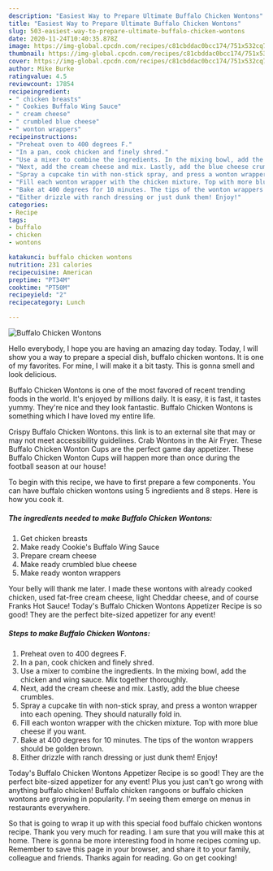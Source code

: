 ```yaml
---
description: "Easiest Way to Prepare Ultimate Buffalo Chicken Wontons"
title: "Easiest Way to Prepare Ultimate Buffalo Chicken Wontons"
slug: 503-easiest-way-to-prepare-ultimate-buffalo-chicken-wontons
date: 2020-11-24T10:40:35.878Z
image: https://img-global.cpcdn.com/recipes/c81cbddac0bcc174/751x532cq70/buffalo-chicken-wontons-recipe-main-photo.jpg
thumbnail: https://img-global.cpcdn.com/recipes/c81cbddac0bcc174/751x532cq70/buffalo-chicken-wontons-recipe-main-photo.jpg
cover: https://img-global.cpcdn.com/recipes/c81cbddac0bcc174/751x532cq70/buffalo-chicken-wontons-recipe-main-photo.jpg
author: Mike Burke
ratingvalue: 4.5
reviewcount: 17854
recipeingredient:
- " chicken breasts"
- " Cookies Buffalo Wing Sauce"
- " cream cheese"
- " crumbled blue cheese"
- " wonton wrappers"
recipeinstructions:
- "Preheat oven to 400 degrees F."
- "In a pan, cook chicken and finely shred."
- "Use a mixer to combine the ingredients. In the mixing bowl, add the chicken and wing sauce. Mix together thoroughly."
- "Next, add the cream cheese and mix. Lastly, add the blue cheese crumbles."
- "Spray a cupcake tin with non-stick spray, and press a wonton wrapper into each opening. They should naturally fold in."
- "Fill each wonton wrapper with the chicken mixture. Top with more blue cheese if you want."
- "Bake at 400 degrees for 10 minutes. The tips of the wonton wrappers should be golden brown."
- "Either drizzle with ranch dressing or just dunk them! Enjoy!"
categories:
- Recipe
tags:
- buffalo
- chicken
- wontons

katakunci: buffalo chicken wontons 
nutrition: 231 calories
recipecuisine: American
preptime: "PT34M"
cooktime: "PT50M"
recipeyield: "2"
recipecategory: Lunch

---
```



![Buffalo Chicken Wontons](https://img-global.cpcdn.com/recipes/c81cbddac0bcc174/751x532cq70/buffalo-chicken-wontons-recipe-main-photo.jpg)

Hello everybody, I hope you are having an amazing day today. Today, I will show you a way to prepare a special dish, buffalo chicken wontons. It is one of my favorites. For mine, I will make it a bit tasty. This is gonna smell and look delicious.

Buffalo Chicken Wontons is one of the most favored of recent trending foods in the world. It's enjoyed by millions daily. It is easy, it is fast, it tastes yummy. They're nice and they look fantastic. Buffalo Chicken Wontons is something which I have loved my entire life.

Crispy Buffalo Chicken Wontons. this link is to an external site that may or may not meet accessibility guidelines. Crab Wontons in the Air Fryer. These Buffalo Chicken Wonton Cups are the perfect game day appetizer. These Buffalo Chicken Wonton Cups will happen more than once during the football season at our house!


To begin with this recipe, we have to first prepare a few components. You can have buffalo chicken wontons using 5 ingredients and 8 steps. Here is how you cook it.

<!--inarticleads1-->

##### The ingredients needed to make Buffalo Chicken Wontons:

1. Get  chicken breasts
1. Make ready  Cookie&#39;s Buffalo Wing Sauce
1. Prepare  cream cheese
1. Make ready  crumbled blue cheese
1. Make ready  wonton wrappers


Your belly will thank me later. I made these wontons with already cooked chicken, used fat-free cream cheese, light Cheddar cheese, and of course Franks Hot Sauce! Today&#39;s Buffalo Chicken Wontons Appetizer Recipe is so good! They are the perfect bite-sized appetizer for any event! 

<!--inarticleads2-->

##### Steps to make Buffalo Chicken Wontons:

1. Preheat oven to 400 degrees F.
1. In a pan, cook chicken and finely shred.
1. Use a mixer to combine the ingredients. In the mixing bowl, add the chicken and wing sauce. Mix together thoroughly.
1. Next, add the cream cheese and mix. Lastly, add the blue cheese crumbles.
1. Spray a cupcake tin with non-stick spray, and press a wonton wrapper into each opening. They should naturally fold in.
1. Fill each wonton wrapper with the chicken mixture. Top with more blue cheese if you want.
1. Bake at 400 degrees for 10 minutes. The tips of the wonton wrappers should be golden brown.
1. Either drizzle with ranch dressing or just dunk them! Enjoy!


Today&#39;s Buffalo Chicken Wontons Appetizer Recipe is so good! They are the perfect bite-sized appetizer for any event! Plus you just can&#39;t go wrong with anything buffalo chicken! Buffalo chicken rangoons or buffalo chicken wontons are growing in popularity. I&#39;m seeing them emerge on menus in restaurants everywhere. 

So that is going to wrap it up with this special food buffalo chicken wontons recipe. Thank you very much for reading. I am sure that you will make this at home. There is gonna be more interesting food in home recipes coming up. Remember to save this page in your browser, and share it to your family, colleague and friends. Thanks again for reading. Go on get cooking!
